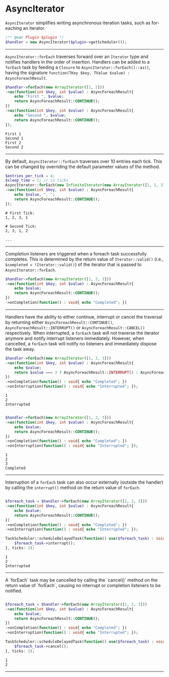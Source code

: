 # AsyncIterator

`AsyncIterator` simplifies writing asynchronous iteration tasks, such as for-eaching an iterator.

```php
/** @var Plugin $plugin */
$handler = new AsyncIterator($plugin->getScheduler());
```

<hr>

`AsyncIterator::forEach` traverses forward over an `Iterator` type and notifies handlers in the order of insertion.
Handlers can be added to a `forEach` task by feeding a `Closure` to `AsyncIterator::forEach()::as()`, having the signature `function(TKey $key, TValue $value) : AsyncForeachResult`.

```php
$handler->forEach(new ArrayIterator([1, 2]))
->as(function(int $key, int $value) : AsyncForeachResult{
	echo "First ", $value;
	return AsyncForeachResult::CONTINUE();
})
->as(function(int $key, int $value) : AsyncForeachResult{
	echo "Second ", $value;
	return AsyncForeachResult::CONTINUE();
});
```
```
First 1
Second 1
First 2
Second 2
```

<hr>

By default, `AsyncIterator::forEach` traverses over 10 entries each tick. This can be changed by overriding the default parameter values of the method.
```php
$entries_per_tick = 4;
$sleep_time = 1; // in ticks
AsyncIterator::forEach(new InfiniteIterator(new ArrayIterator([1, 2, 3])), $entries_per_tick, $sleep_time)
->as(function(int $key, int $value) : AsyncForeachResult{
	echo $value, ", ";
	return AsyncForeachResult::CONTINUE();
});
```
```
# First Tick:
1, 2, 3, 1

# Second Tick:
2, 3, 1, 2

...
```

<hr>

Completion listeners are triggered when a foreach task successfully completes. This is determined by the return value of `Iterator::valid()` (i.e., `$completed = !Iterator::valid()`) of the iterator that is passed to `AsyncIterator::forEach`.

```php
$handler->forEach(new ArrayIterator([1, 2, 3]))
->as(function(int $key, int $value) : AsyncForeachResult{
	echo $value;
	return AsyncForeachResult::CONTINUE();
})
->onCompletion(function() : void{ echo "Completed"; })
```

<hr>

Handlers have the ability to either continue, interrupt or cancel the traversal by returning either `AsyncForeachResult::CONTINUE()`, `AsyncForeachResult::INTERRUPT()` or `AsyncForeachResult::CANCEL()` respectively.
When interrupted, a `forEach` task will not traverse the iterator anymore and notify interrupt listeners immediately.
However, when cancelled, a `forEach` task will notify no listeners and immediately dispose the task away.

```php
$handler->forEach(new ArrayIterator([1, 2, 3]))
->as(function(int $key, int $value) : AsyncForeachResult{
	echo $value;
	return $value === 3 ? AsyncForeachResult::INTERRUPT() : AsyncForeachResult::CONTINUE();
})
->onCompletion(function() : void{ echo "Completed"; })
->onInterruption(function() : void{ echo "Interrupted"; });
```
```
1
2
Interrupted
```

```php

$handler->forEach(new ArrayIterator([1, 2, 3]))
->as(function(int $key, int $value) : AsyncForeachResult{
	echo $value;
	return AsyncForeachResult::CONTINUE();
})
->onCompletion(function() : void{ echo "Completed"; })
->onInterruption(function() : void{ echo "Interrupted"; });
```
```
1
2
3
Completed
```

<hr>

Interruption of a `forEach` task can also occur externally (outside the handler) by calling the `interrupt()` method on the return value of `forEach`.

```php

$foreach_task = $handler->forEach(new ArrayIterator([1, 2, 3]))
->as(function(int $key, int $value) : AsyncForeachResult{
	echo $value;
	return AsyncForeachResult::CONTINUE();
})
->onCompletion(function() : void{ echo "Completed"; })
->onInterruption(function() : void{ echo "Interrupted"; });

TaskScheduler::scheduleDelayedTask(function() use($foreach_task) : void{
	$foreach_task->interrupt();
}, ticks: 2);
```
```
1
2
Interrupted
```

<hr>
A `forEach` task may be cancelled by calling the `cancel()` method on the return value of `forEach`, causing no interrupt or completion listeners to be notified.

```php

$foreach_task = $handler->forEach(new ArrayIterator([1, 2, 3]))
->as(function(int $key, int $value) : AsyncForeachResult{
	echo $value;
	return AsyncForeachResult::CONTINUE();
})
->onCompletion(function() : void{ echo "Completed"; })
->onInterruption(function() : void{ echo "Interrupted"; });

TaskScheduler::scheduleDelayedTask(function() use($foreach_task) : void{
	$foreach_task->cancel();
}, ticks: 2);
```
```
1
2
```

<hr>
